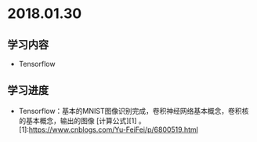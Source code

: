 # 2018.01.30
## 学习内容  
* Tensorflow

## 学习进度  
* Tensorflow：基本的MNIST图像识别完成，卷积神经网络基本概念，卷积核的基本概念，输出的图像 [计算公式][1] 。
[1]:https://www.cnblogs.com/Yu-FeiFei/p/6800519.html

